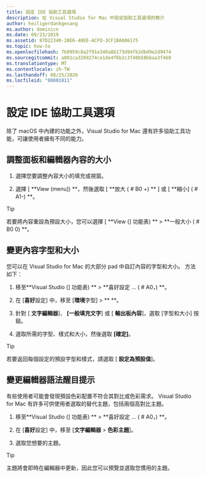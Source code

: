 ```yaml
---
title: 設定 IDE 協助工具選項
description: 在 Visual Studio for Mac 中設定協助工具選項的簡介
author: heiligerdankgesang
ms.author: dominicn
ms.date: 09/23/2019
ms.assetid: 87D22340-2BE6-40EE-ACFD-3CF1BA886175
ms.topic: how-to
ms.openlocfilehash: 7b0959c8a2f91e340a8b173d94fb2dbd9e2d9474
ms.sourcegitcommit: a801ca3269274ce1de4f6b2c3f40b58bbaa3f460
ms.translationtype: MT
ms.contentlocale: zh-TW
ms.lasthandoff: 08/25/2020
ms.locfileid: "88801811"
---
```

# <a name="set-ide-accessibility-options"></a>設定 IDE 協助工具選項

除了 macOS 中內建的功能之外，Visual Studio for Mac 還有許多協助工具功能，可讓使用者擁有不同的能力。

## <a name="resize-pad-and-editor-content"></a>調整面板和編輯器內容的大小

1. 選擇您要調整內容大小的填充或視窗。

1. 選擇 [ **View (menu]) **，然後選取 [ **放大 ( # B0 +) ** ] 或 [ **縮小] ( # A1-) **。

> [!TIP]
> 若要將內容重設為預設大小，您可以選擇 [ **View (] 功能表) **  >  **一般大小 ( # B0 0) **。

## <a name="change-the-content-font-and-size"></a>變更內容字型和大小

您可以在 Visual Studio for Mac 的大部分 pad 中自訂內容的字型和大小。 方法如下：

1. 移至**Visual Studio (] 功能表) **  >  **喜好設定 ... ( # A0，) **。

1. 在 [**喜好**設定] 中，移至 [**環境**字型]  >  ** **。

1. 針對 [ **文字編輯器**]、 **[一般填充文字**] 或 [ **輸出板內容**]，選取 [字型和大小] 按鈕。

1. 選取所需的字型、樣式和大小，然後選取 **[確定]**。

> [!TIP]
> 若要返回每個設定的預設字型和樣式，請選取 [ **設定為預設值**]。

## <a name="change-the-editor-syntax-highlighting"></a>變更編輯器語法醒目提示

有些使用者可能會發現預設色彩配置不符合其對比或色彩需求。 Visual Studio for Mac 有許多可供使用者選取的替代主題，包括兩個高對比主題。

1. 移至**Visual Studio (] 功能表) **  >  **喜好設定 ... ( # A0，) **。

1. 在 [**喜好**設定] 中，移至 [**文字編輯器**  >  **色彩主題**]。

1. 選取您想要的主題。

> [!TIP]
> 主題將會即時在編輯器中更新，因此您可以預覽並選取您慣用的主題。
